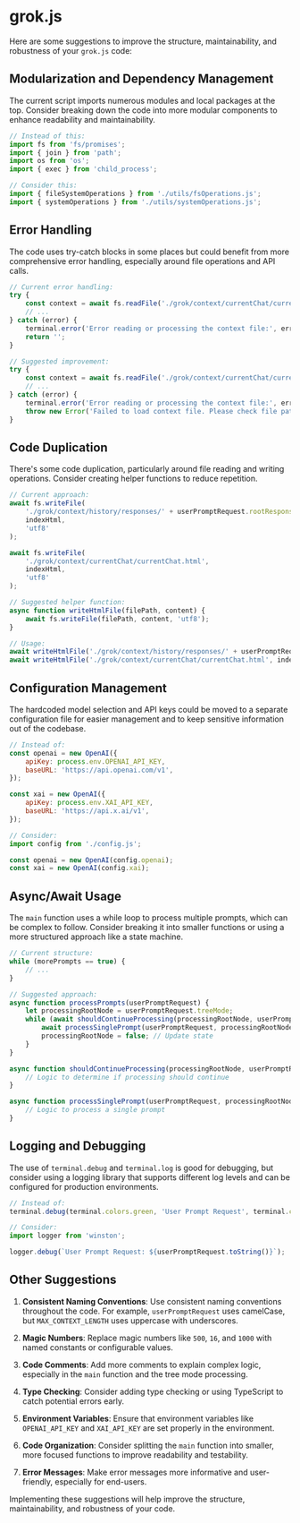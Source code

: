 # grok.js

Here are some suggestions to improve the structure, maintainability, and robustness of your `grok.js` code:

## Modularization and Dependency Management

The current script imports numerous modules and local packages at the top. Consider breaking down the code into more modular components to enhance readability and maintainability.

```javascript
// Instead of this:
import fs from 'fs/promises';
import { join } from 'path';
import os from 'os';
import { exec } from 'child_process';

// Consider this:
import { fileSystemOperations } from './utils/fsOperations.js';
import { systemOperations } from './utils/systemOperations.js';
```

## Error Handling

The code uses try-catch blocks in some places but could benefit from more comprehensive error handling, especially around file operations and API calls.

```javascript
// Current error handling:
try {
    const context = await fs.readFile('./grok/context/currentChat/currentChat.json', 'utf8');
    // ...
} catch (error) {
    terminal.error('Error reading or processing the context file:', error);
    return '';
}

// Suggested improvement:
try {
    const context = await fs.readFile('./grok/context/currentChat/currentChat.json', 'utf8');
    // ...
} catch (error) {
    terminal.error('Error reading or processing the context file:', error);
    throw new Error('Failed to load context file. Please check file path and permissions.');
}
```

## Code Duplication

There's some code duplication, particularly around file reading and writing operations. Consider creating helper functions to reduce repetition.

```javascript
// Current approach:
await fs.writeFile(
    './grok/context/history/responses/' + userPromptRequest.rootResponseId + '/html/' + userPromptRequest.dynamicResponseId + '.html',
    indexHtml,
    'utf8'
);

await fs.writeFile(
    './grok/context/currentChat/currentChat.html',
    indexHtml,
    'utf8'
);

// Suggested helper function:
async function writeHtmlFile(filePath, content) {
    await fs.writeFile(filePath, content, 'utf8');
}

// Usage:
await writeHtmlFile('./grok/context/history/responses/' + userPromptRequest.rootResponseId + '/html/' + userPromptRequest.dynamicResponseId + '.html', indexHtml);
await writeHtmlFile('./grok/context/currentChat/currentChat.html', indexHtml);
```

## Configuration Management

The hardcoded model selection and API keys could be moved to a separate configuration file for easier management and to keep sensitive information out of the codebase.

```javascript
// Instead of:
const openai = new OpenAI({
    apiKey: process.env.OPENAI_API_KEY,
    baseURL: 'https://api.openai.com/v1',
});

const xai = new OpenAI({
    apiKey: process.env.XAI_API_KEY,
    baseURL: 'https://api.x.ai/v1',
});

// Consider:
import config from './config.js';

const openai = new OpenAI(config.openai);
const xai = new OpenAI(config.xai);
```

## Async/Await Usage

The `main` function uses a while loop to process multiple prompts, which can be complex to follow. Consider breaking it into smaller functions or using a more structured approach like a state machine.

```javascript
// Current structure:
while (morePrompts == true) {
    // ...
}

// Suggested approach:
async function processPrompts(userPromptRequest) {
    let processingRootNode = userPromptRequest.treeMode;
    while (await shouldContinueProcessing(processingRootNode, userPromptRequest)) {
        await processSinglePrompt(userPromptRequest, processingRootNode);
        processingRootNode = false; // Update state
    }
}

async function shouldContinueProcessing(processingRootNode, userPromptRequest) {
    // Logic to determine if processing should continue
}

async function processSinglePrompt(userPromptRequest, processingRootNode) {
    // Logic to process a single prompt
}
```

## Logging and Debugging

The use of `terminal.debug` and `terminal.log` is good for debugging, but consider using a logging library that supports different log levels and can be configured for production environments.

```javascript
// Instead of:
terminal.debug(terminal.colors.green, 'User Prompt Request', terminal.colors.reset, userPromptRequest.toString());

// Consider:
import logger from 'winston';

logger.debug(`User Prompt Request: ${userPromptRequest.toString()}`);
```

## Other Suggestions

1. **Consistent Naming Conventions**: Use consistent naming conventions throughout the code. For example, `userPromptRequest` uses camelCase, but `MAX_CONTEXT_LENGTH` uses uppercase with underscores.

2. **Magic Numbers**: Replace magic numbers like `500`, `16`, and `1000` with named constants or configurable values.

3. **Code Comments**: Add more comments to explain complex logic, especially in the `main` function and the tree mode processing.

4. **Type Checking**: Consider adding type checking or using TypeScript to catch potential errors early.

5. **Environment Variables**: Ensure that environment variables like `OPENAI_API_KEY` and `XAI_API_KEY` are set properly in the environment.

6. **Code Organization**: Consider splitting the `main` function into smaller, more focused functions to improve readability and testability.

7. **Error Messages**: Make error messages more informative and user-friendly, especially for end-users.

Implementing these suggestions will help improve the structure, maintainability, and robustness of your code.

